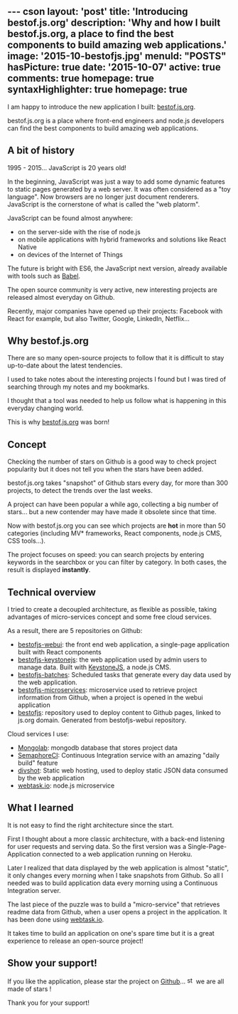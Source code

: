 --- cson
layout: 'post'
title: 'Introducing bestof.js.org'
description: 'Why and how I built bestof.js.org, a place to find the best components to build amazing web applications.'
image: '2015-10-bestofjs.jpg'
menuId: "POSTS"
hasPicture: true
date: '2015-10-07'
active: true
comments: true
homepage: true
syntaxHighlighter: true
homepage: true
---
I am happy to introduce the new application I built: [bestof.js.org](http://bestof.js.org/).

bestof.js.org is a place where front-end engineers and node.js developers can find the best components to build amazing web applications.


## A bit of history

1995 - 2015... JavaScript is 20 years old!

In the beginning, JavaScript was just a way to add some dynamic features to static pages generated by a web server. It was often considered as a "toy language".
Now browsers are no longer just document renderers.
JavaScript is the cornerstone of what is called the "web platorm".

JavaScript can be found almost anywhere: 

* on the server-side with the rise of node.js 
* on mobile applications with hybrid frameworks and solutions like React Native
* on devices of the Internet of Things

The future is bright with ES6, the JavaScript next version, already available with tools such as [Babel](http://babeljs.io/).

The open source community is very active, new interesting projects are released almost everyday on Github.

Recently, major companies have opened up their projects: Facebook with React for example, but also Twitter, Google, LinkedIn, Netflix...

## Why bestof.js.org

There are so many open-source projects to follow that it is difficult to stay up-to-date about the latest tendencies.

I used to take notes about the interesting projects I found but I was tired of searching through my notes and my bookmarks.

I thought that a tool was needed to help us follow what is happening in this everyday changing world.

This is why [bestof.js.org](http://bestof.js.org/) was born!
  
## Concept

Checking the number of stars on Github is a good way to check project popularity but it does not tell you when the stars have been added.

bestof.js.org takes "snapshot" of Github stars every day, for more than 300 projects, to detect the trends over the last weeks.

A project can have been popular a while ago, collecting a big number of stars... but a new contender may have made it obsolete since that time.

Now with bestof.js.org you can see which projects are **hot** in more than 50 categories (including MV* frameworks, React components, node.js CMS, CSS tools...).

The project focuses on speed: you can search projects by entering keywords in the searchbox or you can filter by category. In both cases, the result is displayed **instantly**.

## Technical overview

I tried to create a decoupled architecture, as flexible as possible, taking advantages of micro-services concept and some free cloud services.

As a result, there are 5 repositories on Github:

* [bestofjs-webui](https://github.com/michaelrambeau/bestofjs-webui): the front end web application, a single-page application built with React components
* [bestofjs-keystonejs](https://github.com/michaelrambeau/bestofjs-keystonejs): the web application used by admin users to manage data. Built with [KeystoneJS](http://keystonejs.com/), a node.js CMS.
* [bestofjs-batches](https://github.com/michaelrambeau/bestofjs-batches): Scheduled tasks that generate every day data used by the web application.
* [bestofjs-microservices](https://github.com/michaelrambeau/microservices): microservice used to retrieve project information from Github, when a project is opened in the webui application
* [bestofjs](https://github.com/michaelrambeau/bestofjs): repository used to deploy content to Github pages, linked to js.org domain. Generated from bestofjs-webui repository.

Cloud services I use:

* [Mongolab](https://mongolab.com/): mongodb database that stores project data
* [SemaphoreCI](https://semaphoreci.com/): Continuous Integration service with an amazing "daily build" feature
* [divshot](https://divshot.com/): Static web hosting, used to deploy static JSON data consumed by the web application
* [webtask.io](https://webtask.io/): node.js microservice

## What I learned

It is not easy to find the right architecture since the start.

First I thought about a more classic architecture, with a back-end listening for user requests and serving data. So the first version was a Single-Page-Application connected to a web application running on Heroku.

Later I realized that data displayed by the web application is almost "static", it only changes every morning when I take snapshots from Github. So all I needed was to build application data every morning using a Continuous Integration server.

The last piece of the puzzle was to build a "micro-service" that retrieves readme data from Github, when a user opens a project in the application. It has been done using [webtask.io](https://webtask.io/).

It takes time to build an application on one's spare time but it is a great experience to release an open-source project!


## Show your support!

If you like the application, please star the project on [Github](https://github.com/michaelrambeau/bestofjs-webui)...
<img src="http://bestof.js.org/images/star.png" width="16" height="16" alt="star">
 we are all made of stars !

Thank you for your support!

